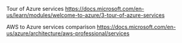 Tour of Azure services
https://docs.microsoft.com/en-us/learn/modules/welcome-to-azure/3-tour-of-azure-services

AWS to Azure services comparison
https://docs.microsoft.com/en-us/azure/architecture/aws-professional/services

